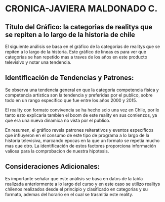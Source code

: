 
# CRONICA-JAVIERA MALDONADO C.

## Título del Gráfico: la categorias de realitys que se repiten a lo largo de la historia de chile

El siguiente análisis se basa en el gráfico de la categorias de realitys que se repiten a lo largo de la historia. Este gráfico de líneas es para ver que categorias se han repetido mas a traves de los años en este producto televisivo y notar una tendencia.

## Identificación de Tendencias y Patrones:
Se observa una tendencia general en que la categoria competencia fisica y competencia artistica son la tendencia y preferidas por el publico, sobre todo en un rango especifico que fue entre los años 2000 y 2015.

El reality con formato convivencia se ha hecho solo una vez en Chile, por lo tanto esto explicaria tambien el boom de este reality en sus comienzos, ya que era una nueva dinamica no vista por el publico.

En resumen, el gráfico revela patrones reiterativos y eventos específicos que influyeron en el consumo de este tipo de programa a lo largo de la historia televisiva, marcando epocas en la que un formato se repetia mucho mas que otro. La identificación de estos factores proporciona información valiosa para la comprobacion de nuestra hipotesis.

## Consideraciones Adicionales:
Es importante señalar que este análisis se basa en datos de la tabla realizada anteriormente a lo largo del curso y en este caso se utilizo realitys chilenos realizados desde el principio y clasificado en categorias y su formato, ademas del horario en el cual se trasmitia este reality.



